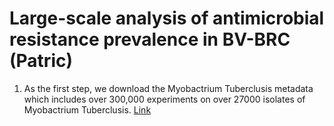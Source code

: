 # Large-scale analysis of antimicrobial resistance prevalence in BV-BRC (Patric)

1. As the first step, we download the Myobactrium Tuberclusis metadata which includes over 300,000 experiments on over 27000 isolates of Myobactrium Tuberclusis. [Link](https://www.bv-brc.org/)